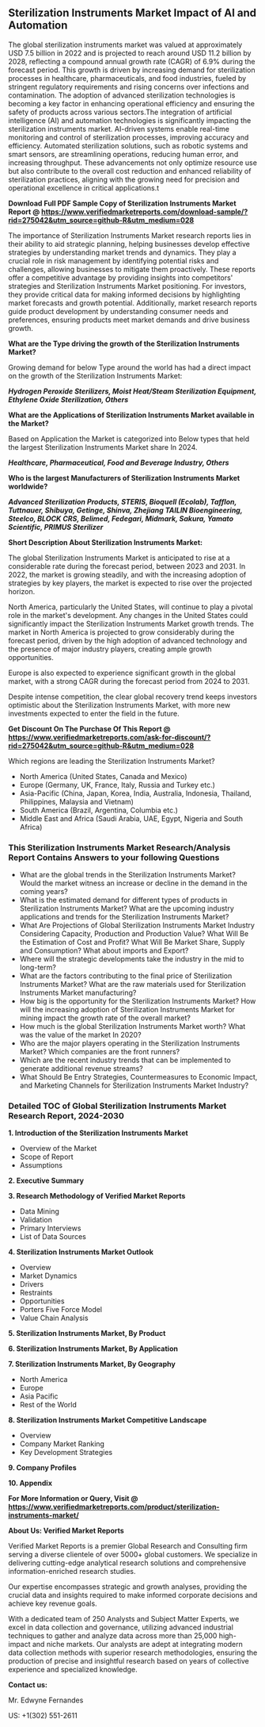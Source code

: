 <h2>Sterilization Instruments Market Impact of AI and Automation</h2>The global sterilization instruments market was valued at approximately USD 7.5 billion in 2022 and is projected to reach around USD 11.2 billion by 2028, reflecting a compound annual growth rate (CAGR) of 6.9% during the forecast period. This growth is driven by increasing demand for sterilization processes in healthcare, pharmaceuticals, and food industries, fueled by stringent regulatory requirements and rising concerns over infections and contamination. The adoption of advanced sterilization technologies is becoming a key factor in enhancing operational efficiency and ensuring the safety of products across various sectors.The integration of artificial intelligence (AI) and automation technologies is significantly impacting the sterilization instruments market. AI-driven systems enable real-time monitoring and control of sterilization processes, improving accuracy and efficiency. Automated sterilization solutions, such as robotic systems and smart sensors, are streamlining operations, reducing human error, and increasing throughput. These advancements not only optimize resource use but also contribute to the overall cost reduction and enhanced reliability of sterilization practices, aligning with the growing need for precision and operational excellence in critical applications.t</p><p id="" class=""><strong>Download Full PDF Sample Copy of Sterilization Instruments Market Report @ <a href="https://www.verifiedmarketreports.com/download-sample/?rid=275042&utm_source=github-R&utm_medium=028" target="_blank">https://www.verifiedmarketreports.com/download-sample/?rid=275042&utm_source=github-R&utm_medium=028</a></strong></p><p>The importance of&nbsp;Sterilization Instruments Market research reports lies in their ability to aid strategic planning, helping businesses develop effective strategies by understanding market trends and dynamics. They play a crucial role in risk management by identifying potential risks and challenges, allowing businesses to mitigate them proactively. These reports offer a competitive advantage by providing insights into competitors' strategies and Sterilization Instruments Market positioning. For investors, they provide critical data for making informed decisions by highlighting market forecasts and growth potential. Additionally, market research reports guide product development by understanding consumer needs and preferences, ensuring products meet market demands and drive business growth.</p><p><strong>What are the&nbsp;Type driving the growth of the Sterilization Instruments Market?</strong></p><p id="" class="">Growing demand for below Type around the world has had a direct impact on the growth of the Sterilization Instruments Market:</p><em><strong>Hydrogen Peroxide Sterilizers, Moist Heat/Steam Sterilization Equipment, Ethylene Oxide Sterilization, Others</strong></em></p><strong>What are the&nbsp;Applications&nbsp;of Sterilization Instruments Market available in the Market?</strong></p><p id="" class="">Based on Application the Market is categorized into Below types that held the largest Sterilization Instruments Market share In 2024.</p><em><strong>Healthcare, Pharmaceutical, Food and Beverage Industry, Others</strong></em></p><strong>Who is the largest Manufacturers of Sterilization Instruments Market worldwide?</strong></p><p><em><strong>Advanced Sterilization Products, STERIS, Bioquell (Ecolab), Tafflon, Tuttnauer, Shibuya, Getinge, Shinva, Zhejiang TAILIN Bioengineering, Steelco, BLOCK CRS, Belimed, Fedegari, Midmark, Sakura, Yamato Scientific, PRIMUS Sterilizer</strong></em></p><p id="" class=""><strong>Short Description About Sterilization Instruments Market:</strong></p><p>The global Sterilization Instruments Market is anticipated to rise at a considerable rate during the forecast period, between 2023 and 2031. In 2022, the market is growing steadily, and with the increasing adoption of strategies by key players, the market is expected to rise over the projected horizon.</p><p>North America, particularly the United States, will continue to play a pivotal role in the market's development. Any changes in the United States could significantly impact the Sterilization Instruments Market growth trends. The market in North America is projected to grow considerably during the forecast period, driven by the high adoption of advanced technology and the presence of major industry players, creating ample growth opportunities.</p><p>Europe is also expected to experience significant growth in the global market, with a strong CAGR during the forecast period from 2024 to 2031.</p><p>Despite intense competition, the clear global recovery trend keeps investors optimistic about the Sterilization Instruments Market, with more new investments expected to enter the field in the future.</p><p id="" class=""><strong>Get Discount On The Purchase Of This Report @ <a href="https://www.verifiedmarketreports.com/ask-for-discount/?rid=275042&utm_source=github-R&utm_medium=028" target="_blank">https://www.verifiedmarketreports.com/ask-for-discount/?rid=275042&utm_source=github-R&utm_medium=028</a></strong></p>Which regions are leading the Sterilization Instruments Market?</p><ul><li>North America (United States, Canada and Mexico)</li><li>Europe (Germany, UK, France, Italy, Russia and Turkey etc.)</li><li>Asia-Pacific (China, Japan, Korea, India, Australia, Indonesia, Thailand, Philippines, Malaysia and Vietnam)</li><li>South America (Brazil, Argentina, Columbia etc.)</li><li>Middle East and Africa (Saudi Arabia, UAE, Egypt, Nigeria and South Africa)</li></ul><h3 id="" class="">This Sterilization Instruments Market Research/Analysis Report Contains Answers to your following Questions</h3><ul><li>What are the global trends in the Sterilization Instruments Market? Would the market witness an increase or decline in the demand in the coming years?</li><li>What is the estimated demand for different types of products in Sterilization Instruments Market? What are the upcoming industry applications and trends for the Sterilization Instruments Market?</li><li>What Are Projections of Global Sterilization Instruments Market Industry Considering Capacity, Production and Production Value? What Will Be the Estimation of Cost and Profit? What Will Be Market Share, Supply and Consumption? What about imports and Export?</li><li>Where will the strategic developments take the industry in the mid to long-term?</li><li>What are the factors contributing to the final price of Sterilization Instruments Market? What are the raw materials used for Sterilization Instruments Market manufacturing?</li><li>How big is the opportunity for the Sterilization Instruments Market? How will the increasing adoption of Sterilization Instruments Market for mining impact the growth rate of the overall market?</li><li>How much is the global Sterilization Instruments Market worth? What was the value of the market In 2020?</li><li>Who are the major players operating in the Sterilization Instruments Market? Which companies are the front runners?</li><li>Which are the recent industry trends that can be implemented to generate additional revenue streams?</li><li>What Should Be Entry Strategies, Countermeasures to Economic Impact, and Marketing Channels for Sterilization Instruments Market Industry?</li></ul><h3 id="" class="">Detailed TOC of Global Sterilization Instruments Market Research Report, 2024-2030</h3><p id="" class=""><strong>1. Introduction of the Sterilization Instruments Market</strong></p><ul><li>Overview of the Market</li><li>Scope of Report</li><li>Assumptions</li></ul><p id="" class=""><strong>2. Executive Summary</strong></p><p id="" class=""><strong>3. Research Methodology of Verified Market Reports</strong></p><ul><li>Data Mining</li><li>Validation</li><li>Primary Interviews</li><li>List of Data Sources</li></ul><p id="" class=""><strong>4. Sterilization Instruments Market Outlook</strong></p><ul><li>Overview</li><li>Market Dynamics</li><li>Drivers</li><li>Restraints</li><li>Opportunities</li><li>Porters Five Force Model</li><li>Value Chain Analysis</li></ul><p id="" class=""><strong>5. Sterilization Instruments Market, By Product</strong></p><p id="" class=""><strong>6. Sterilization Instruments Market, By Application</strong></p><p id="" class=""><strong>7. Sterilization Instruments Market, By Geography</strong></p><ul><li>North America</li><li>Europe</li><li>Asia Pacific</li><li>Rest of the World</li></ul><p id="" class=""><strong>8. Sterilization Instruments Market Competitive Landscape</strong></p><ul><li>Overview</li><li>Company Market Ranking</li><li>Key Development Strategies</li></ul><p id="" class=""><strong>9. Company Profiles</strong></p><p id="" class=""><strong>10. Appendix</strong></p><p id="" class=""><strong>For More Information or Query, Visit @ <a href="https://www.verifiedmarketreports.com/product/sterilization-instruments-market/" target="_blank">https://www.verifiedmarketreports.com/product/sterilization-instruments-market/</a></strong></p><p id="" class=""><strong>About Us: Verified Market Reports</strong></p><p id="" class="">Verified Market Reports is a premier Global Research and Consulting firm serving a diverse clientele of over 5000+ global customers. We specialize in delivering cutting-edge analytical research solutions and comprehensive information-enriched research studies.</p><p id="" class="">Our expertise encompasses strategic and growth analyses, providing the crucial data and insights required to make informed corporate decisions and achieve key revenue goals.</p><p id="" class="">With a dedicated team of 250 Analysts and Subject Matter Experts, we excel in data collection and governance, utilizing advanced industrial techniques to gather and analyze data across more than 25,000 high-impact and niche markets. Our analysts are adept at integrating modern data collection methods with superior research methodologies, ensuring the production of precise and insightful research based on years of collective experience and specialized knowledge.</p><p id="" class=""><strong>Contact us:</strong></p><p id="" class="">Mr. Edwyne Fernandes</p><p id="" class="">US: +1(302) 551-2611</p>